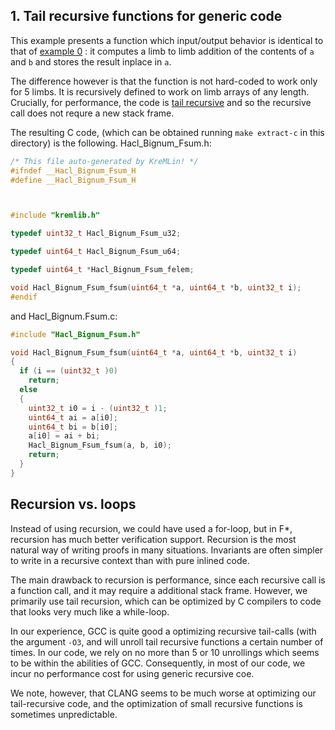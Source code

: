 ## 1. Tail recursive functions for generic code

This example presents a function which input/output behavior is identical to that of 
[example 0](https://github.com/mitls/hacl-star/tree/master/doc/tutorial/0-coding-field-arithmetic-in-fstar) : 
it computes a limb to limb addition of the contents of `a` and `b` and stores the result inplace in `a`.

The difference however is that the function is not hard-coded to work only for 5 limbs. 
It is recursively defined to work on limb arrays of any length.
Crucially, for performance, the code is [tail recursive](https://en.wikipedia.org/wiki/Tail_call)
and so the recursive call does not requre a new stack frame. 

The resulting C code, (which can be obtained running `make extract-c` in this directory) is the following.
Hacl_Bignum_Fsum.h:
```c
/* This file auto-generated by KreMLin! */
#ifndef __Hacl_Bignum_Fsum_H
#define __Hacl_Bignum_Fsum_H



#include "kremlib.h"

typedef uint32_t Hacl_Bignum_Fsum_u32;

typedef uint64_t Hacl_Bignum_Fsum_u64;

typedef uint64_t *Hacl_Bignum_Fsum_felem;

void Hacl_Bignum_Fsum_fsum(uint64_t *a, uint64_t *b, uint32_t i);
#endif
```
and Hacl_Bignum.Fsum.c:
```c
#include "Hacl_Bignum_Fsum.h"

void Hacl_Bignum_Fsum_fsum(uint64_t *a, uint64_t *b, uint32_t i)
{
  if (i == (uint32_t )0)
    return;
  else
  {
    uint32_t i0 = i - (uint32_t )1;
    uint64_t ai = a[i0];
    uint64_t bi = b[i0];
    a[i0] = ai + bi;
    Hacl_Bignum_Fsum_fsum(a, b, i0);
    return;
  }
}
```

## Recursion vs. loops

Instead of using recursion, we could have used a for-loop, but in F*,
recursion has much better verification support.  Recursion is the most
natural way of writing proofs in many situations. Invariants are often
simpler to write in a recursive context than with pure inlined code.

The main drawback to recursion is performance, since each recursive 
call is a function call, and it may require a additional stack frame.
However, we primarily use tail recursion, which can be optimized by
C compilers to code that looks very much like a while-loop.

In our experience, GCC is quite good a optimizing recursive tail-calls (with
the argument `-O3`, and will unroll tail recursive functions a certain
number of times. In our code, we rely on no more than 5 or 10 unrollings
which seems to be within the abilities of GCC. Consequently, in most of
our code, we incur no performance cost for using generic recursive coe.

We note, however, that CLANG seems to be much worse at optimizing our tail-recursive
code, and the optimization of small recursive functions is sometimes unpredictable.

